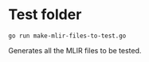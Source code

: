 # Test folder


```
go run make-mlir-files-to-test.go
```

Generates all the MLIR files to be tested.
